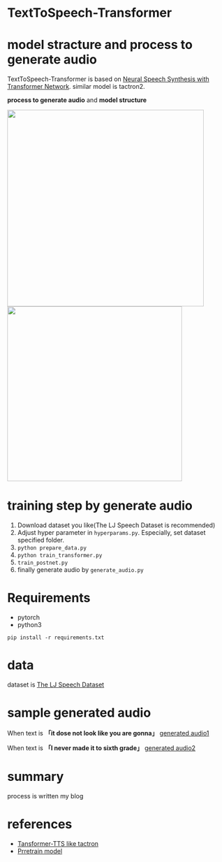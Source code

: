 # TextToSpeech-Transformer

# model stracture and process to generate audio

TextToSpeech-Transformer is based on [Neural Speech Synthesis with Transformer Network](https://arxiv.org/abs/1809.08895).
similar model is tactron2.

<b>process to generate audio</b> and <b>model structure</b>

<img src="https://user-images.githubusercontent.com/48679574/86134591-ca91f000-bb24-11ea-8c02-807544c708dc.jpg" width="450px"><img src="https://user-images.githubusercontent.com/48679574/86134611-d1206780-bb24-11ea-81e0-b156ac8c8b97.png" width="400px">



# training step by generate audio
1. Download dataset you like(The LJ Speech Dataset is recommended)
2. Adjust hyper parameter in ```hyperparams.py```. Especially, set dataset specified folder.
3. ```python prepare_data.py```
4. ```python train_transformer.py```
5. ```train_postnet.py```
6. finally generate audio by ```generate_audio.py```


# Requirements

- pytorch
- python3
```
pip install -r requirements.txt
```

# data

dataset is [The LJ Speech Dataset](https://keithito.com/LJ-Speech-Dataset/)

# sample generated audio

When text is <b>「it dose not look like you are gonna」</b>
[generated audio1](https://www.instagram.com/p/CCDXhJBlqmr/?igshid=1dufrqobhvk0f)

When text is <b>「I never made it to sixth grade」</b>
[generated audio2](https://www.instagram.com/p/CCDXV6OFRYy/?igshid=6czncaupql0s)


# summary 

process is written my blog


# references

- [Tansformer-TTS like tactron](https://github.com/soobinseo/Transformer-TTS)
- [Prretrain model](https://drive.google.com/drive/folders/1r1tdgsdtipLossqD9ZfDmxSZb8nMO8Nf)




